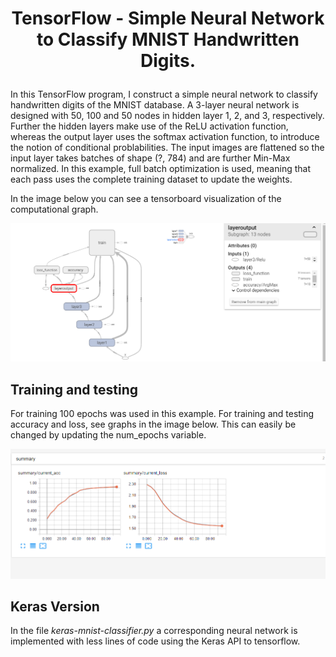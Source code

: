 # <p align="center"> TensorFlow - Simple Neural Network to Classify MNIST Handwritten Digits. </p>

In this TensorFlow program, I construct a simple neural network to classify handwritten digits of the MNIST database. A 3-layer neural network is designed with 50, 100 and 50 nodes in hidden layer 1, 2, and 3, respectively. Further the hidden layers make use of the ReLU activation function, whereas the output layer uses the softmax activation function, to introduce the notion of conditional problabilities. The input images are flattened so the input layer takes batches of shape (?, 784) and are further Min-Max normalized. In this example, full batch optimization is used, meaning that each pass uses the complete training dataset to update the weights.

In the image below you can see a tensorboard visualization of the computational graph.

![Computational Graph](https://github.com/Geoab13/tf_mnist_classification/blob/master/mnist_computational_graph.png)

## Training and testing

For training 100 epochs was used in this example. For training and testing accuracy and loss, see graphs in the image below. This can easily be changed by updating the num_epochs variable.

![Computational Graph](https://github.com/Geoab13/tf_mnist_classification/blob/master/mnist_acc_loss.png)

## Keras Version

In the file *keras-mnist-classifier.py* a corresponding neural network is implemented with less lines of code using the Keras API to tensorflow.
